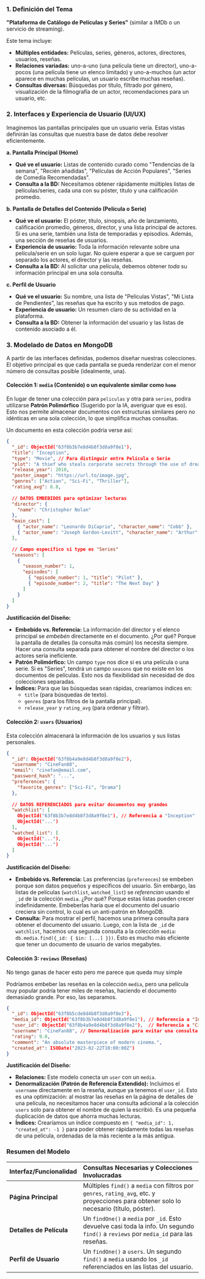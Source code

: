 ### 1. Definición del Tema 

**"Plataforma de Catálogo de Películas y Series"** (similar a IMDb o un servicio de streaming). 

Este tema incluye: 
*   **Múltiples entidades:** Películas, series, géneros, actores, directores, usuarios, reseñas. 
*   **Relaciones variadas:** uno-a-uno (una película tiene un director), uno-a-pocos (una película tiene un elenco limitado) y uno-a-muchos (un actor aparece en muchas películas, un usuario escribe muchas reseñas). 
*   **Consultas diversas:** Búsquedas por título, filtrado por género, visualización de la filmografía de un actor, recomendaciones para un usuario, etc. 

### 2. Interfaces y Experiencia de Usuario (UI/UX) 

Imaginemos las pantallas principales que un usuario vería. Estas vistas definirán las consultas que nuestra base de datos debe resolver eficientemente. 

**a. Pantalla Principal (Home)** 
*   **Qué ve el usuario:** Listas de contenido curado como "Tendencias de la semana", "Recién añadidas", "Películas de Acción Populares", "Series de Comedia Recomendadas". 
*   **Consulta a la BD:** Necesitamos obtener rápidamente múltiples listas de películas/series, cada una con su póster, título y una calificación promedio. 

**b. Pantalla de Detalles del Contenido (Película o Serie)** 
*   **Qué ve el usuario:** El póster, título, sinopsis, año de lanzamiento, calificación promedio, géneros, director, y una lista principal de actores. Si es una serie, también una lista de temporadas y episodios. Además, una sección de reseñas de usuarios. 
*   **Experiencia de usuario:** Toda la información relevante sobre una película/serie en un solo lugar. No quiere esperar a que se carguen por separado los actores, el director y las reseñas. 
*   **Consulta a la BD:** Al solicitar una película, debemos obtener *toda* su información principal en una sola consulta. 

**c. Perfil de Usuario** 
*   **Qué ve el usuario:** Su nombre, una lista de "Películas Vistas", "Mi Lista de Pendientes", las reseñas que ha escrito y sus metodos de pago. 
*   **Experiencia de usuario:** Un resumen claro de su actividad en la plataforma. 
*   **Consulta a la BD:** Obtener la información del usuario y las listas de contenido asociado a él. 

### 3. Modelado de Datos en MongoDB 

A partir de las interfaces definidas, podemos diseñar nuestras colecciones. El objetivo principal es que cada pantalla se pueda renderizar con el menor número de consultas posible (idealmente, una). 

#### Colección 1: `media` (Contenido)  o un equivalente similar como `home`

En lugar de tener una colección para `peliculas` y otra para `series`, podira utilizarse **Patrón Polimórfico** (Sugerido por la IA, averiguar que es eso). Esto nos permite almacenar documentos con estructuras similares pero no idénticas en una sola colección, lo que simplifica muchas consultas. 

Un documento en esta colección podría verse así: 

```json
{
  "_id": ObjectId("63f8b3b7e8d4b8f3d8a9f8e1"),
  "title": "Inception",
  "type": "Movie", // Para distinguir entre Película o Serie
  "plot": "A thief who steals corporate secrets through the use of dream-sharing technology...",
  "release_year": 2010,
  "poster_image": "https://url.to/image.jpg",
  "genres": ["Action", "Sci-Fi", "Thriller"],
  "rating_avg": 8.8,
  
  // DATOS EMBEBIDOS para optimizar lecturas
  "director": {
    "name": "Christopher Nolan"
  },
  "main_cast": [
    { "actor_name": "Leonardo DiCaprio", "character_name": "Cobb" },
    { "actor_name": "Joseph Gordon-Levitt", "character_name": "Arthur" }
  ],

  // Campo específico si type es "Series"
  "seasons": [
    { 
      "season_number": 1,
      "episodes": [
        { "episode_number": 1, "title": "Pilot" },
        { "episode_number": 2, "title": "The Next Day" }
      ]
    }
  ]
}
```

**Justificación del Diseño:** 
*   **Embebido vs. Referencia:** La información del director y el elenco principal se *embebén* directamente en el documento. ¿Por qué? Porque la pantalla de detalles (la consulta más común) los necesita siempre. Hacer una consulta separada para obtener el nombre del director o los actores sería ineficiente. 
*   **Patrón Polimórfico:** Un campo `type` nos dice si es una película o una serie. Si es "Series", tendrá un campo `seasons` que no existe en los documentos de películas. Esto nos da flexibilidad sin necesidad de dos colecciones separadas. 
*   **Índices:** Para que las búsquedas sean rápidas, crearíamos índices en: 
    *   `title` (para búsquedas de texto). 
    *   `genres` (para los filtros de la pantalla principal). 
    *   `release_year` y `rating_avg` (para ordenar y filtrar). 

#### Colección 2: `users` (Usuarios) 

Esta colección almacenará la información de los usuarios y sus listas personales. 

```json
{
  "_id": ObjectId("63f8b4a9e8d4b8f3d8a9f8e2"),
  "username": "CineFan88",
  "email": "cinefan@email.com",
  "password_hash": "...",
  "preferences": {
    "favorite_genres": ["Sci-Fi", "Drama"]
  },
  
  // DATOS REFERENCIADOS para evitar documentos muy grandes
  "watchlist": [
    ObjectId("63f8b3b7e8d4b8f3d8a9f8e1"), // Referencia a "Inception"
    ObjectId("...") 
  ],
  "watched_list": [
    ObjectId("..."),
    ObjectId("...")
  ]
}
```

**Justificación del Diseño:** 
*   **Embebido vs. Referencia:** Las preferencias (`preferences`) se embeben porque son datos pequeños y específicos del usuario. Sin embargo, las listas de películas (`watchlist`, `watched_list`) se *referencian* usando el `_id` de la colección `media`. ¿Por qué? Porque estas listas pueden crecer indefinidamente. Embeberlas haría que el documento del usuario creciera sin control, lo cual es un anti-patrón en MongoDB. 
*   **Consulta:** Para mostrar el perfil, hacemos una primera consulta para obtener el documento del usuario. Luego, con la lista de `_id` de `watchlist`, hacemos una segunda consulta a la colección `media`: `db.media.find({_id: { $in: [...] }})`. Esto es mucho más eficiente que tener un documento de usuario de varios megabytes. 

#### Colección 3: `reviews` (Reseñas) 
No tengo ganas de hacer esto pero me parece que queda muy simple

Podríamos embeber las reseñas en la colección `media`, pero una película muy popular podría tener miles de reseñas, haciendo el documento demasiado grande. Por eso, las separamos. 

```json
{
  "_id": ObjectId("63f8b5cde8d4b8f3d8a9f8e3"),
  "media_id": ObjectId("63f8b3b7e8d4b8f3d8a9f8e1"), // Referencia a "Inception"
  "user_id": ObjectId("63f8b4a9e8d4b8f3d8a9f8e2"),  // Referencia a "CineFan88"
  "username": "CineFan88", // Denormalización para evitar una consulta extra
  "rating": 9.0,
  "comment": "An absolute masterpiece of modern cinema.",
  "created_at": ISODate("2023-02-22T10:00:00Z")
}
```

**Justificación del Diseño:** 
*   **Relaciones:** Este modelo conecta un `user` con un `media`. 
*   **Denormalización (Patrón de Referencia Extendido):** Incluimos el `username` directamente en la reseña, aunque ya tenemos el `user_id`. Esto es una optimización: al mostrar las reseñas en la página de detalles de una película, no necesitamos hacer una consulta adicional a la colección `users` solo para obtener el nombre de quien la escribió. Es una pequeña duplicación de datos que ahorra muchas lecturas. 
*   **Índices:** Crearíamos un índice compuesto en `{ "media_id": 1, "created_at": -1 }` para poder obtener rápidamente todas las reseñas de una película, ordenadas de la más reciente a la más antigua. 

### Resumen del Modelo 

| Interfaz/Funcionalidad | Consultas Necesarias y Colecciones Involucradas |
| :--- | :--- |
| **Página Principal** | Múltiples `find()` a `media` con filtros por `genres`, `rating_avg`, etc. y proyecciones para obtener solo lo necesario (título, póster). |
| **Detalles de Película** | Un `findOne()` a `media` por `_id`. Esto devuelve casi toda la info. Un segundo `find()` a `reviews` por `media_id` para las reseñas. |
| **Perfil de Usuario** | Un `findOne()` a `users`. Un segundo `find()` a `media` usando los `_id` referenciados en las listas del usuario. |